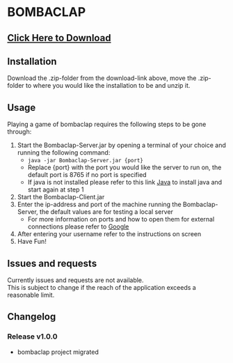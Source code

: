 # BOMBACLAP

## [Click Here to Download](https://drive.google.com/file/d/1aOn9HykaSU3wt5Ls_OL6Lrd_6NNPQGNH/view?usp=sharing)

## Installation
Download the .zip-folder from the download-link above,
move the .zip-folder to where you would like the installation to be
and unzip it.

## Usage
Playing a game of bombaclap requires the following steps to be gone through:
1. Start the Bombaclap-Server.jar by opening a terminal of your choice and running the following command:
    - ```java -jar Bombaclap-Server.jar {port}```
    - Replace {port} with the port you would like the server to run on, the default port is 8765 if no port is specified
    - If java is not installed please refer to this link [Java](https://www.oracle.com/java/technologies/downloads/) to install java and start again at step 1
2. Start the Bombaclap-Client.jar
3. Enter the ip-address and port of the machine running the Bombaclap-Server, the default values are for testing a local server
    - For more information on ports and how to open them for external connections please refer to [Google](https://www.google.com/search?q=port+forwarding)
4. After entering your username refer to the instructions on screen
5. Have Fun!

## Issues and requests
Currently issues and requests are not available.  
This is subject to change if the reach of the application exceeds a reasonable limit.

## Changelog


### Release v1.0.0
- bombaclap project migrated
